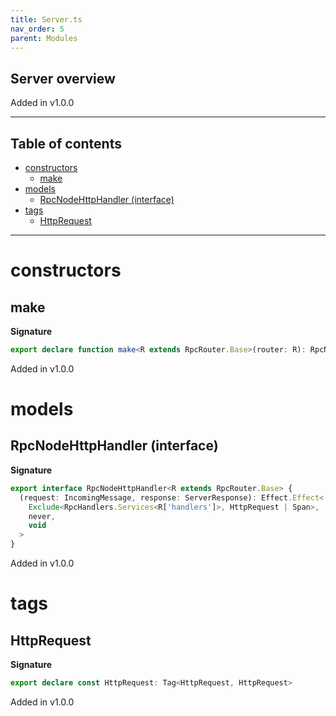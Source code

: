 ```yaml
---
title: Server.ts
nav_order: 5
parent: Modules
---
```


## Server overview

Added in v1.0.0

---

<h2 class="text-delta">Table of contents</h2>

- [constructors](#constructors)
  - [make](#make)
- [models](#models)
  - [RpcNodeHttpHandler (interface)](#rpcnodehttphandler-interface)
- [tags](#tags)
  - [HttpRequest](#httprequest)

---

# constructors

## make

**Signature**

```ts
export declare function make<R extends RpcRouter.Base>(router: R): RpcNodeHttpHandler<R>
```

Added in v1.0.0

# models

## RpcNodeHttpHandler (interface)

**Signature**

```ts
export interface RpcNodeHttpHandler<R extends RpcRouter.Base> {
  (request: IncomingMessage, response: ServerResponse): Effect.Effect<
    Exclude<RpcHandlers.Services<R['handlers']>, HttpRequest | Span>,
    never,
    void
  >
}
```

Added in v1.0.0

# tags

## HttpRequest

**Signature**

```ts
export declare const HttpRequest: Tag<HttpRequest, HttpRequest>
```

Added in v1.0.0
